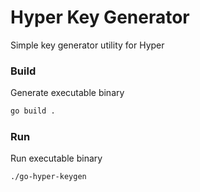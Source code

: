 # Hyper Key Generator

Simple key generator utility for Hyper

### Build
Generate executable binary
```sh
go build .
```

### Run
Run executable binary
```sh
./go-hyper-keygen
```
